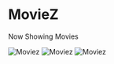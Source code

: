 # MovieZ
Now Showing Movies

![Moviez](../assets/Moviez1.png?raw=true)
![Moviez](../assets/Moviez2.png?raw=true)
![Moviez](../assets/Moviez3.png?raw=true)
